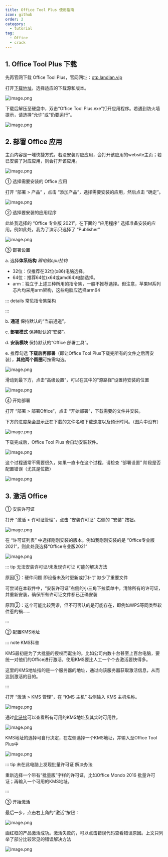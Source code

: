 ```yaml
---
title: Office Tool Plus 使用指南
icon: github
order: 2
category:
  - tutorial
tag:
  - Office
  - crack
---
```


## 1. Office Tool Plus 下载

先再官网下载 Office Tool Plus，官网网址：[otp.landian.vip](https://otp.landian.vip/zh-cn/)

打开[下载地址](https://otp.landian.vip/zh-cn/download.html)，选择适应的下载源和版本。

![image.png](https://cdn.jsdelivr.net/gh/shenbourne/Image-Hosting-Service@main/blog/202402160244851.png)

下载后解压至硬盘中，双击“Office Tool Plus.exe”打开应用程序。若遇到防火墙提示，请选择“允许”或“仍要运行”。

![image.png](https://cdn.jsdelivr.net/gh/shenbourne/Image-Hosting-Service@main/blog/202402160248614.png)

## 2. 部署 Office 应用

主页内容是一堆快捷方式。若没安装对应应用，会打开该应用的website主页；若已安装了对应应用，则会打开该应用。

![image.png](https://cdn.jsdelivr.net/gh/shenbourne/Image-Hosting-Service@main/blog/202402160255173.png)

① 选择需要安装的 Office 应用

打开 “部署 > 产品” ，点击 “添加产品”，选择需要安装的应用，然后点击 “确定”。

![image.png](https://cdn.jsdelivr.net/gh/shenbourne/Image-Hosting-Service@main/blog/202402160257311.png)

② 选择要安装的应用程序

此处我选择的 “Office 专业版 2021”。在下面的 “应用程序” 选择准备安装的应用。例如此处，我为了演示只选择了 “Publisher”

![image.png](https://cdn.jsdelivr.net/gh/shenbourne/Image-Hosting-Service@main/blog/202402160306724.png)

③ 部署设置

a. 选择**体系结构** *跟电脑cpu挂钩*

- 32位：仅推荐在32位(x86)电脑选择。
- 64位：推荐64位(x64或amd64)电脑选择。
- arm：独立于上述三种所用的指令集，一般不推荐选择。但注意，苹果M系列芯片均采用arm架构，这些电脑应选择arm64

::: details 常见指令集架构

<!-- @include: ./story/x86-x64-amd64-arm.md -->

:::

b. **通道** 保持默认的“当前通道”。

c. **部署模式** 保持默认的“安装”。

d. **安装模块** 保持默认的“Office 部署工具”。

e. 推荐勾选 **下载后再部署**（即让Office Tool Plus下载完所有的文件之后再安装），**其他两个圆圈**可按需勾选。

![image.png](https://cdn.jsdelivr.net/gh/shenbourne/Image-Hosting-Service@main/blog/202402162154481.png)

滑动到最下方，点击“高级设置”，可以在其中的“源路径”设置待安装的位置

![image.png](https://cdn.jsdelivr.net/gh/shenbourne/Image-Hosting-Service@main/blog/202402162157537.png)

④ 开始部署

打开 “部署 > 部署Office”，点击 “开始部署”，下载需要的文件并安装。

下方的进度条会显示正在下载的文件名和下载速度以及预计时间。（图片中没有）

![image.png](https://cdn.jsdelivr.net/gh/shenbourne/Image-Hosting-Service@main/blog/202402162159995.png)

下载完成后，Office Tool Plus 会自动安装软件。

![image.png](https://cdn.jsdelivr.net/gh/shenbourne/Image-Hosting-Service@main/blog/202402162209404.png)

这个过程通常不需要很久，如果一直卡在这个过程，请检查 “部署设置” 阶段是否配置错误（尤其是位数）

![image.png](https://cdn.jsdelivr.net/gh/shenbourne/Image-Hosting-Service@main/blog/202402162209832.png)

## 3. 激活 Office

① 安装许可证

打开 “激活 > 许可证管理”，点击 “安装许可证” 右侧的 “安装” 按钮。

![image.png](https://cdn.jsdelivr.net/gh/shenbourne/Image-Hosting-Service@main/blog/202402162212021.png)

在 “许可证列表” 中选择刚刚安装的版本。例如我刚刚安装的是 “Office专业版2021”，则此处我选择“Office专业版2021”

![image.png](https://cdn.jsdelivr.net/gh/shenbourne/Image-Hosting-Service@main/blog/202402162213415.png)

::: tip 无法安装许可证/未发现许可证 可能的解决方法

原因①：硬件问题 即设备未及时更新或打补丁 缺少了重要文件

可尝试在本软件中，“安装许可证”右侧的小三角下拉菜单中，清除所有的许可证，并重新安装，确保所有许可证文件都已正确安装 

原因②：这个可能比较荒谬，但不可否认的是可能存在，即例如WPS等同类型软件惹的祸……

:::

② 配置KMS地址

::: note KMS科普 

KMS最初是为了大批量的授权而诞生的。比如公司内数十台甚至上百台电脑，要统一对他们的Office进行激活，使用KMS要比人工一个个去激活要快得多。

这里的KMS地址指的是一个服务器的地址，通过向该服务器获取激活信息，从而达到激活的目的。

:::

打开 “激活 > KMS 管理”，在 “KMS 主机” 右侧输入 KMS 主机名称。

![image.png](https://cdn.jsdelivr.net/gh/shenbourne/Image-Hosting-Service@main/blog/202402162216088.png)

通过[此链接](https://www.coolhub.top/tech-articles/kms_list.html)可以查看所有可用的KMS地址及其实时可用性。

![image.png](https://cdn.jsdelivr.net/gh/shenbourne/Image-Hosting-Service@main/blog/202402162227670.png)

KMS地址的选择可自行决定，在左侧选择一个KMS地址，并输入至Office Tool Plus中

![image.png](https://cdn.jsdelivr.net/gh/shenbourne/Image-Hosting-Service@main/blog/202402162228496.png)

::: tip 未在此电脑上发现批量许可证 解决办法

重新选择一个带有“批量版”字样的许可证，比如Office Mondo 2016 批量许可证；再输入一个可用的KMS地址。

:::

③ 开始激活

最后一步，点击右上角的“激活”按钮：

![image.png](https://cdn.jsdelivr.net/gh/shenbourne/Image-Hosting-Service@main/blog/202402162230086.png)

画红框的产品激活成功。激活失败的，可以点击错误代码查看错误原因。上文只列举了部分比较常见的错误解决方法

![image.png](https://cdn.jsdelivr.net/gh/shenbourne/Image-Hosting-Service@main/blog/202402162232414.png)










